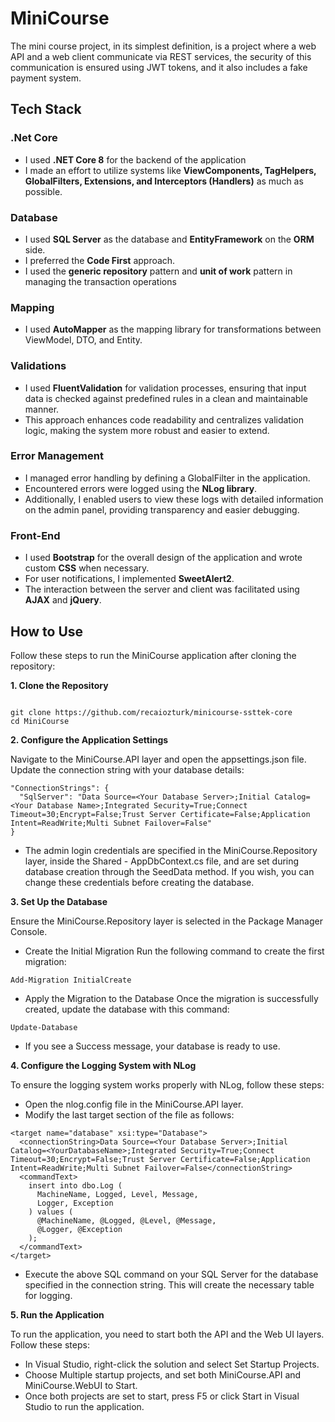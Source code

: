 # MiniCourse

The mini course project, in its simplest definition, is a project where a web API and a web client communicate via REST services, the security of this communication is ensured using JWT tokens, and it also includes a fake payment system.

## Tech Stack 

### .Net Core
- I used **.NET Core 8** for the backend of the application
- I made an effort to utilize systems like **ViewComponents, TagHelpers, GlobalFilters, Extensions, and Interceptors (Handlers)** as much as possible.

### Database 
- I used **SQL Server** as the database and **EntityFramework** on the **ORM** side.
- I preferred the **Code First** approach.
- I used the **generic repository** pattern and **unit of work** pattern in managing the transaction operations

### Mapping 
- I used **AutoMapper** as the mapping library for transformations between ViewModel, DTO, and Entity.

### Validations 
- I used **FluentValidation** for validation processes, ensuring that input data is checked against predefined rules in a clean and maintainable manner.
- This approach enhances code readability and centralizes validation logic, making the system more robust and easier to extend.

### Error Management 
- I managed error handling by defining a GlobalFilter in the application.
- Encountered errors were logged using the **NLog library**.
- Additionally, I enabled users to view these logs with detailed information on the admin panel, providing transparency and easier debugging.

### Front-End
- I used **Bootstrap** for the overall design of the application and wrote custom **CSS** when necessary.
- For user notifications, I implemented **SweetAlert2**.
- The interaction between the server and client was facilitated using **AJAX** and **jQuery**.

## How to Use

Follow these steps to run the MiniCourse application after cloning the repository:

**1. Clone the Repository**
```

git clone https://github.com/recaiozturk/minicourse-ssttek-core 
cd MiniCourse
```

**2. Configure the Application Settings**

Navigate to the MiniCourse.API layer and open the appsettings.json file. Update the connection string with your database details:
```
"ConnectionStrings": {  
  "SqlServer": "Data Source=<Your Database Server>;Initial Catalog=<Your Database Name>;Integrated Security=True;Connect Timeout=30;Encrypt=False;Trust Server Certificate=False;Application Intent=ReadWrite;Multi Subnet Failover=False"  
} 
```
- The admin login credentials are specified in the MiniCourse.Repository layer, inside the Shared - AppDbContext.cs file, and are set during database creation through the SeedData method. If you wish, you can change these credentials before creating the database.

**3. Set Up the Database**

Ensure the MiniCourse.Repository layer is selected in the Package Manager Console.
- Create the Initial Migration
Run the following command to create the first migration:
```
Add-Migration InitialCreate  
```
- Apply the Migration to the Database
Once the migration is successfully created, update the database with this command:
```
Update-Database  
```
- If you see a Success message, your database is ready to use.

**4. Configure the Logging System with NLog**

To ensure the logging system works properly with NLog, follow these steps:
- Open the nlog.config file in the MiniCourse.API layer.
- Modify the last target section of the file as follows:
```
<target name="database" xsi:type="Database">
  <connectionString>Data Source=<Your Database Server>;Initial Catalog=<YourDatabaseName>;Integrated Security=True;Connect Timeout=30;Encrypt=False;Trust Server Certificate=False;Application Intent=ReadWrite;Multi Subnet Failover=False</connectionString>
  <commandText>
    insert into dbo.Log (
      MachineName, Logged, Level, Message,
      Logger, Exception
    ) values (
      @MachineName, @Logged, @Level, @Message,
      @Logger, @Exception
    );
  </commandText>
</target>
```
- Execute the above SQL command on your SQL Server for the database specified in the connection string. This will create the necessary table for logging.

**5. Run the Application**

To run the application, you need to start both the API and the Web UI layers. Follow these steps:
- In Visual Studio, right-click the solution and select Set Startup Projects.
- Choose Multiple startup projects, and set both MiniCourse.API and MiniCourse.WebUI to Start.
- Once both projects are set to start, press F5 or click Start in Visual Studio to run the application.
  
